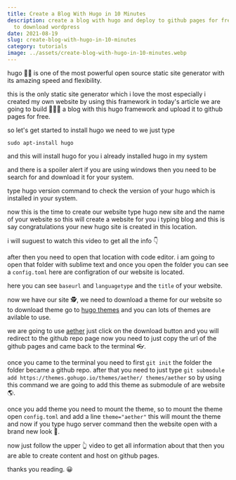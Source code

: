 ```yaml
---
title: Create a Blog With Hugo in 10 Minutes
description: create a blog with hugo and deploy to github pages for free no need
  to download wordpress
date: 2021-08-19
slug: create-blog-with-hugo-in-10-minutes
category: tutorials
image: ../assets/create-blog-with-hugo-in-10-minutes.webp
---
```


hugo 👋🏼 is one of the most powerful open source static site generator with its amazing speed and flexibility.

this is the only static site generator which i love the most especially i created my own website by using this framework in today's article we are going to build 🧑🏼‍💻 a blog with this hugo framework and upload it to github pages for free.

so let's get started to install hugo we need to we just type

```
sudo apt-install hugo
```

and this will install hugo for you i already installed hugo in my system

and there is a spoiler alert if you are using windows then you need to be search for and download it for your system.

type hugo version command to check the version of your hugo which is installed in your system.

now this is the time to create our website type hugo new site and the name of your website so this will create a website for you i typing blog and this is say congratulations your new hugo site is created in this location.

i will suguest to watch this video to get all the info 👇

after then you need to open that location with code editor. i am going to open that folder with sublime text and once you open the folder you can see a `config.toml` here are configration of our website is located.

here you can see `baseurl` and `languagetype` and the `title` of your website.

now we have our site 🕵️, we need to download a theme for our website so to download theme go to [hugo themes](https://themes.gohugo.io) and you can lots of themes are avilable to use.

we are going to use [aether](https://themes.gohugo.io/themes/aether/) just click on the download button and you will redirect to the github repo page now you need to just copy the url of the github pages and came back to the terminal 👓.

once you came to the terminal you need to first `git init` the folder the folder became a github repo. after that you need to just type `git submodule add https://themes.gohugo.io/themes/aether/ themes/aether` so by using this command we are going to add this theme as submodule of are website 🌎.

once you add theme you need to mount the theme, so to mount the theme open `config.toml` and add a line `theme="aether"` this will mount the theme and now if you type hugo server command then the website open with a brand new look 👀.

now just follow the upper 👆 video to get all information about that then you are able to create content and host on github pages.

thanks you reading. 😀
